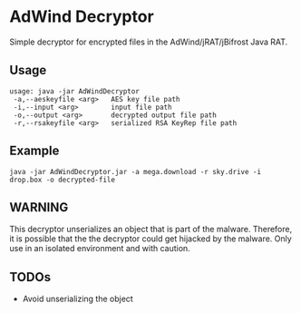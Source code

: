# AdWind Decryptor

Simple decryptor for encrypted files in the AdWind/jRAT/jBifrost Java RAT.

## Usage

    usage: java -jar AdWindDecryptor
     -a,--aeskeyfile <arg>   AES key file path
     -i,--input <arg>        input file path
     -o,--output <arg>       decrypted output file path
     -r,--rsakeyfile <arg>   serialized RSA KeyRep file path

## Example

    java -jar AdWindDecryptor.jar -a mega.download -r sky.drive -i drop.box -o decrypted-file

## WARNING
This decryptor unserializes an object that is part of the malware. Therefore, it is possible that the the decryptor could get hijacked by the malware. Only use in an isolated environment and with caution.

## TODOs
- Avoid unserializing the object

